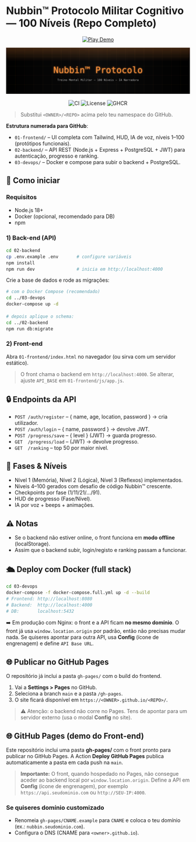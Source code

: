 # Nubbin™ Protocolo Militar Cognitivo — 100 Níveis (Repo Completo)

<p align="center">
  <a href="https://SEU-USUARIO.github.io/nubbin-protocolo/" target="_blank">
    <img src="https://img.shields.io/badge/▶️%20Play%20Demo-Nubbin™-orange?style=for-the-badge" alt="Play Demo" />
  </a>
</p>


<p align="center"><img src="assets/banner.svg" alt="Nubbin Banner"/></p>


<p align="center">
  <img src="https://img.shields.io/github/actions/workflow/status/<OWNER>/<REPO>/ci.yml?branch=main" alt="CI" />
  <img src="https://img.shields.io/github/license/<OWNER>/<REPO>" alt="License" />
  <img src="https://img.shields.io/badge/docker-GHCR-blue" alt="GHCR" />
</p>

> Substitui `<OWNER>/<REPO>` acima pelo teu namespace do GitHub.


**Estrutura numerada para GitHub**:
- `01-frontend/` – UI completa com Tailwind, HUD, IA de voz, níveis 1–100 (protótipos funcionais).
- `02-backend/` – API REST (Node.js + Express + PostgreSQL + JWT) para autenticação, progresso e ranking.
- `03-devops/` – Docker e compose para subir o backend + PostgreSQL.

## 🚀 Como iniciar

### Requisitos
- Node.js 18+
- Docker (opcional, recomendado para DB)
- npm

### 1) Back-end (API)
```bash
cd 02-backend
cp .env.example .env       # configure variáveis
npm install
npm run dev                # inicia em http://localhost:4000
```

Crie a base de dados e rode as migrações:
```bash
# com o Docker Compose (recomendado)
cd ../03-devops
docker-compose up -d

# depois aplique o schema:
cd ../02-backend
npm run db:migrate
```

### 2) Front-end
Abra `01-frontend/index.html` no navegador (ou sirva com um servidor estático).

> O front chama o backend em `http://localhost:4000`. Se alterar, ajuste `API_BASE` em `01-frontend/js/app.js`.

## 🔒 Endpoints da API
- `POST /auth/register` – { name, age, location, password } → cria utilizador.
- `POST /auth/login` – { name, password } → devolve JWT.
- `POST /progress/save` – { level } (JWT) → guarda progresso.
- `GET  /progress/load` – (JWT) → devolve progresso.
- `GET  /ranking` – top 50 por maior nível.

## 🧠 Fases & Níveis
- Nível 1 (Memória), Nível 2 (Lógica), Nível 3 (Reflexos) implementados.
- Níveis 4–100 gerados com desafio de código Nubbin™ crescente.
- Checkpoints por fase (1/11/21/…/91).
- HUD de progresso (Fase/Nível).
- IA por voz + beeps + animações.

## ⚠️ Notas
- Se o backend não estiver online, o front funciona em **modo offline** (localStorage).
- Assim que o backend subir, login/registo e ranking passam a funcionar.


## 🛳️ Deploy com Docker (full stack)
```bash
cd 03-devops
docker-compose -f docker-compose.full.yml up -d --build
# Frontend: http://localhost:8080
# Backend:  http://localhost:4000
# DB:       localhost:5432
```

➡️ Em produção com Nginx: o front e a API ficam **no mesmo domínio**. O front já usa `window.location.origin` por padrão, então não precisas mudar nada. Se quiseres apontar para outra API, usa **Config** (ícone de engrenagem) e define `API Base URL`.


## 🌐 Publicar no GitHub Pages
O repositório já inclui a pasta `gh-pages/` com o build do frontend.

1. Vai a **Settings > Pages** no GitHub.
2. Seleciona a branch `main` e a pasta `/gh-pages`.
3. O site ficará disponível em `https://<OWNER>.github.io/<REPO>/`.

> ⚠️ Atenção: o backend não corre no Pages. Tens de apontar para um servidor externo (usa o modal **Config** no site).


## 🌐 GitHub Pages (demo do Front-end)
Este repositório inclui uma pasta **gh-pages/** com o front pronto para publicar no GitHub Pages.
A Action **Deploy GitHub Pages** publica automaticamente a pasta em cada push na `main`.

> **Importante:** O front, quando hospedado no Pages, não consegue aceder ao backend local por `window.location.origin`. Define a API em **Config** (ícone de engrenagem), por exemplo `https://api.seudominio.com` ou `http://SEU-IP:4000`.

### Se quiseres domínio customizado
- Renomeia `gh-pages/CNAME.example` para `CNAME` e coloca o teu domínio (ex.: `nubbin.seudominio.com`).
- Configura o DNS (CNAME para `<owner>.github.io`).
